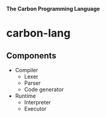 **The Carbon Programming Language**
# carbon-lang

## Components
- Compiler
  - Lexer
  - Parser
  - Code generator
- Runtime
  - Interpreter
  - Executor
